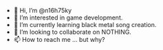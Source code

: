 - 👋 Hi, I’m @n16h75ky
- 👀 I’m interested in game development.
- 🌱 I’m currently learning black metal song creation.
- 💞️ I’m looking to collaborate on NOTHING.
- 📫 How to reach me ... but why?

<!---
n16h75ky/n16h75ky is a ✨ special ✨ repository because its `README.md` (this file) appears on your GitHub profile.
You can click the Preview link to take a look at your changes.
--->
